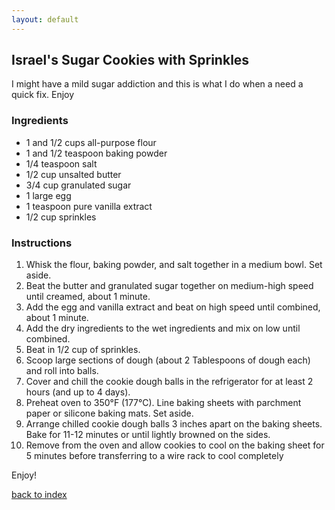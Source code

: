 ```yaml
---
layout: default
---
```


<!---
This is a comment. Note the triple dash to start, but double to end
-->

## Israel's Sugar Cookies with Sprinkles
<!---
Put your name or github username somewhere
-->
I might have a mild sugar addiction and this is what I do when a need a quick fix. Enjoy

### Ingredients
- 1 and 1/2 cups all-purpose flour
- 1 and 1/2 teaspoon baking powder
- 1/4 teaspoon salt
- 1/2 cup unsalted butter
- 3/4 cup granulated sugar
- 1 large egg
- 1 teaspoon pure vanilla extract
- 1/2 cup sprinkles


### Instructions
1. Whisk the flour, baking powder, and salt together in a medium bowl. Set aside.
2. Beat the butter and granulated sugar together on medium-high speed until creamed, about 1 minute.
3. Add the egg and vanilla extract and beat on high speed until combined, about 1 minute.
4. Add the dry ingredients to the wet ingredients and mix on low until combined.
5. Beat in 1/2 cup of sprinkles.
6. Scoop large sections of dough (about 2 Tablespoons of dough each) and roll into balls.
7. Cover and chill the cookie dough balls in the refrigerator for at least 2 hours (and up to 4 days).
8. Preheat oven to 350°F (177°C). Line baking sheets with parchment paper or silicone baking mats. Set aside.
9. Arrange chilled cookie dough balls 3 inches apart on the baking sheets. Bake for 11-12 minutes or until lightly browned on the sides.
10. Remove from the oven and allow cookies to cool on the baking sheet for 5 minutes before transferring to a wire rack to cool completely

Enjoy!

<!--
Keep this link to return to the index
-->
[back to index](../)